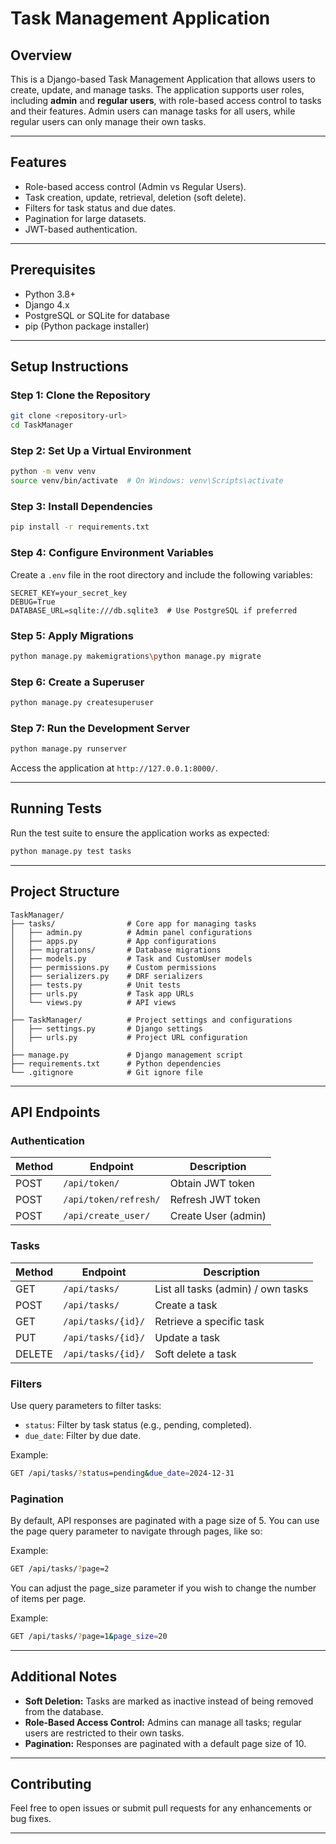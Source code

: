 # Task Management Application

## Overview
This is a Django-based Task Management Application that allows users to create, update, and manage tasks. The application supports user roles, including **admin** and **regular users**, with role-based access control to tasks and their features. Admin users can manage tasks for all users, while regular users can only manage their own tasks.

---

## Features
- Role-based access control (Admin vs Regular Users).
- Task creation, update, retrieval, deletion (soft delete).
- Filters for task status and due dates.
- Pagination for large datasets.
- JWT-based authentication.

---

## Prerequisites
- Python 3.8+
- Django 4.x
- PostgreSQL or SQLite for database
- pip (Python package installer)

---

## Setup Instructions

### Step 1: Clone the Repository
```bash
git clone <repository-url>
cd TaskManager
```

### Step 2: Set Up a Virtual Environment
```bash
python -m venv venv
source venv/bin/activate  # On Windows: venv\Scripts\activate
```

### Step 3: Install Dependencies
```bash
pip install -r requirements.txt
```

### Step 4: Configure Environment Variables
Create a `.env` file in the root directory and include the following variables:
```env
SECRET_KEY=your_secret_key
DEBUG=True
DATABASE_URL=sqlite:///db.sqlite3  # Use PostgreSQL if preferred
```

### Step 5: Apply Migrations
```bash
python manage.py makemigrations\python manage.py migrate
```

### Step 6: Create a Superuser
```bash
python manage.py createsuperuser
```

### Step 7: Run the Development Server
```bash
python manage.py runserver
```

Access the application at `http://127.0.0.1:8000/`.

---

## Running Tests

Run the test suite to ensure the application works as expected:
```bash
python manage.py test tasks
```

---

## Project Structure
```
TaskManager/
├── tasks/                # Core app for managing tasks
│   ├── admin.py          # Admin panel configurations
│   ├── apps.py           # App configurations
│   ├── migrations/       # Database migrations
│   ├── models.py         # Task and CustomUser models
│   ├── permissions.py    # Custom permissions
│   ├── serializers.py    # DRF serializers
│   ├── tests.py          # Unit tests
│   ├── urls.py           # Task app URLs
│   └── views.py          # API views
│
├── TaskManager/          # Project settings and configurations
│   ├── settings.py       # Django settings
│   ├── urls.py           # Project URL configuration
│
├── manage.py             # Django management script
├── requirements.txt      # Python dependencies
└── .gitignore            # Git ignore file
```

---

## API Endpoints

### Authentication
| Method | Endpoint            | Description                  |
|--------|---------------------|------------------------------|
| POST   | `/api/token/`       | Obtain JWT token             |
| POST   | `/api/token/refresh/` | Refresh JWT token           |
| POST   | `/api/create_user/` | Create User (admin)           |

### Tasks
| Method | Endpoint               | Description                       |
|--------|-------------------------|-----------------------------------|
| GET    | `/api/tasks/`          | List all tasks (admin) / own tasks |
| POST   | `/api/tasks/`          | Create a task                    |
| GET    | `/api/tasks/{id}/`     | Retrieve a specific task         |
| PUT    | `/api/tasks/{id}/`     | Update a task                    |
| DELETE | `/api/tasks/{id}/`     | Soft delete a task               |

### Filters
Use query parameters to filter tasks:
- `status`: Filter by task status (e.g., pending, completed).
- `due_date`: Filter by due date.

Example:
```bash
GET /api/tasks/?status=pending&due_date=2024-12-31
```

### Pagination
By default, API responses are paginated with a page size of 5. You can use the page query parameter to navigate through pages, like so:

Example:
```bash
GET /api/tasks/?page=2
```

You can adjust the page_size parameter if you wish to change the number of items per page.

Example:
```bash
GET /api/tasks/?page=1&page_size=20
```
---

## Additional Notes
- **Soft Deletion:** Tasks are marked as inactive instead of being removed from the database.
- **Role-Based Access Control:** Admins can manage all tasks; regular users are restricted to their own tasks.
- **Pagination:** Responses are paginated with a default page size of 10.

---

## Contributing
Feel free to open issues or submit pull requests for any enhancements or bug fixes.

---
